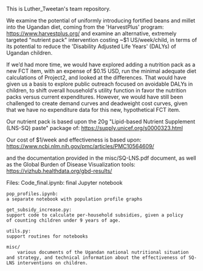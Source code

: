 This is Luther_Tweetan's team repository.

We examine the potential of uniformly introducing fortified beans and millet into the Ugandan diet, coming from the 'HarvestPlus' program:
https://www.harvestplus.org/
and examine an alternative, extremely targeted "nutrient pack" intervention costing ~$1 US/week/child, in terms of its potential to reduce the 'Disability Adjusted Life Years' (DALYs) of Ugandan children.

If we’d had more time, we would have explored adding a nutrition pack as a new FCT item, with an expense of $0.15 USD, run the minimal adequate diet calculations of Project2, and looked at the differences. That would have given us a basis to explore public outreach focused on avoidable DALYs in children, to shift overall household's utility function in favor the nutrition packs versus current expenditures. However, we would have still been challenged to create demand curves and deadweight cost curves, given that we have no expenditure data for this new, hypothetical FCT item.

Our nutrient pack is based upon the 20g "Lipid-based Nutrient Supplement (LNS-SQ) paste" package of:
https://supply.unicef.org/s0000323.html

Our cost of $1/week and effectiveness is based upon:
https://www.ncbi.nlm.nih.gov/pmc/articles/PMC10564609/

and the documentation provided in the misc/SQ-LNS.pdf document, as well as the Global Burden of Disease Visualization tools:
https://vizhub.healthdata.org/gbd-results/


Files:
    Code_final.ipynb: 
	final Jupyter notebook

    pop_profiles.ipynb: 
	a separate notebook with population profile graphs

    get_subsidy_increase.py: 
	support code to calculate per-household subsidies, given a policy
	of counting children under 9 years of age. 

    utils.py:
	support routines for notebooks

	misc/ 
		various documents of the Ugandan national nutritional situation and strategy, and technical information about the effectiveness of SQ-LNS interventions on children.
	
